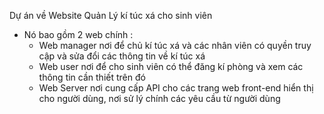 Dự án về Website Quản Lý kí túc xá cho sinh viên
+ Nó bao gồm 2 web chính :
    - Web manager nơi để chủ kí túc xá và các nhân viên có quyền truy cập và sửa đổi các thông tin về kí túc xá
    - Web user nơi để cho sinh viên có thể đăng kí phòng và xem các thông tin cần thiết trên đó
    - Web Server nơi cung cấp API cho các trang web front-end hiển thị cho người dùng, nơi sử lý chính các yêu cầu từ người dùng
      
